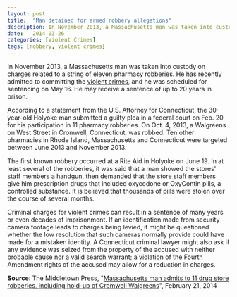 ```yaml
---
layout: post
title:  "Man detained for armed robbery allegations"
description: In November 2013, a Massachusetts man was taken into custody on charges related to a string of eleven pharmacy robberies. He has recently admitted to committing the violent crimes, and he was scheduled for sentencing on May 16. He may receive a sentence of up to 20 years in prison. 
date:   2014-03-26
categories: [Violent Crimes] 
tags: [robbery, violent crimes]
---
```


<p>In November 2013, a Massachusetts man was taken into custody on charges related to a string of eleven pharmacy robberies. He has recently admitted to committing the <a href="/Violent-Crimes/Violent-Crimes.html">violent crimes</a>, and he was scheduled for sentencing on May 16. He may receive a sentence of up to 20 years in prison. </p><p>According to a statement from the U.S. Attorney for Connecticut, the 30-year-old Holyoke man submitted a guilty plea in a federal court on Feb. 20 for his participation in 11 pharmacy robberies. On Oct. 4, 2013, a Walgreens on West Street in Cromwell, Connecticut, was robbed. Ten other pharmacies in Rhode Island, Massachusetts and Connecticut were targeted between June 2013 and November 2013. </p> <p>The first known robbery occurred at a Rite Aid in Holyoke on June 19. In at least several of the robberies, it was said that a man showed the stores' staff members a handgun, then demanded that the store staff members give him prescription drugs that included oxycodone or OxyContin pills, a controlled substance. It is believed that thousands of pills were stolen over the course of several months. </p><p>Criminal charges for violent crimes can result in a sentence of many years or even decades of imprisonment. If an identification made from security camera footage leads to charges being levied, it might be questioned whether the low resolution that such cameras normally provide could have made for a mistaken identity. A Connecticut criminal lawyer might also ask if any evidence was seized from the property of the accused with neither probable cause nor a valid search warrant; a violation of the Fourth Amendment rights of the accused may allow for a reduction in charges. </p><p> <b>Source:&nbsp;</b>The Middletown Press, "<a href="http://www.middletownpress.com/general-news/20140221/massachusetts-man-admits-to-11-drug-store-robberies-including-hold-up-of-cromwell-walgreens" target="_blank">Massachusetts man admits to 11 drug store robberies, including hold-up of Cromwell Walgreens</a>", February 21, 2014</p>
